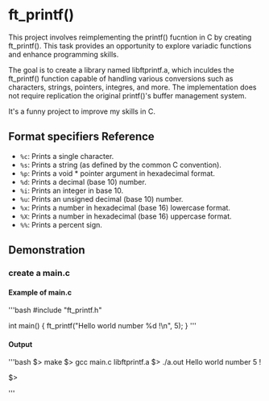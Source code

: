 # ft_printf()

This project involves reimplementing the printf() fucntion in C by creating ft_printf().
This task provides an opportunity to explore variadic functions and enhance programming skills.

The goal is to create a library named libftprintf.a, which inculdes the ft_printf() function capable of handling various conversions such as characters, strings, pointers, integres, and more.
The implementation does not require replication the original printf()'s buffer management system.

It's a funny project to improve my skills in C.

## Format specifiers Reference

- `%c`: Prints a single character.
- `%s`: Prints a string (as defined by the common C convention).
- `%p`: Prints a void * pointer argument in hexadecimal format.
- `%d`: Prints a decimal (base 10) number.
- `%i`: Prints an integer in base 10.
- `%u`: Prints an unsigned decimal (base 10) number.
- `%x`: Prints a number in hexadecimal (base 16) lowercase format.
- `%X`: Prints a number in hexadecimal (base 16) uppercase format.
- `%%`: Prints a percent sign.

## Demonstration 

### create a main.c

#### Example of main.c

'''bash
#include "ft_printf.h"

int main()
{
	ft_printf("Hello world number %d !\n", 5);
}
'''

#### Output 

'''bash
$> make
$> gcc main.c libftprintf.a
$> ./a.out
Hello world number 5 !

$>

'''
